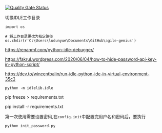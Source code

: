 
[![Quality Gate Status](https://sonarcloud.io/api/project_badges/measure?project=ny5667_AgileGenius&metric=alert_status)](https://sonarcloud.io/summary/new_code?id=ny5667_AgileGenius)

切换IDLE工作目录
```
import os

# 将工作目录更改为指定路径
os.chdir(r'C:\Users\ludunyue\Documents\GitHub\agile-genius')
```

https://renanmf.com/python-idle-debugger/

https://fakrul.wordpress.com/2020/06/04/how-to-hide-password-api-key-in-python-script/

https://dev.to/wincentbalin/run-idle-python-ide-in-virtual-environment-35c3

```
python -m idlelib.idle
```

pip freeze > requirements.txt

pip install -r requirements.txt

第一次使用需要设置密码,在`config.init`中配置完用户名和密码后，要执行
```
python init_password.py
```